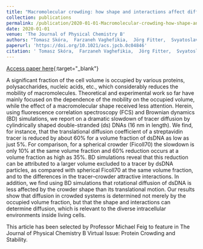 ```yaml
---
title: "Macromolecular crowding: how shape and interactions affect diffusion"
collection: publications
permalink: /publication/2020-01-01-Macromolecular-crowding-how-shape-and-interactions-affect-diffusion
date: 2020-01-01
venue: 'The Journal of Physical Chemistry B'
authors: "Tomasz Skóra,  Farzaneh Vaghefikia,  Jörg Fitter,  Svyatoslav Kondrat"
paperurl: 'https://doi.org/10.1021/acs.jpcb.0c04846'
citation: ' Tomasz Skóra,  Farzaneh Vaghefikia,  Jörg Fitter,  Svyatoslav Kondrat, &quot;Macromolecular crowding: how shape and interactions affect diffusion.&quot; The Journal of Physical Chemistry B, 2020.'
---
```

[Access paper here](https://doi.org/10.1021/acs.jpcb.0c04846){:target="_blank"}

A significant fraction of the cell volume is occupied by various proteins, polysaccharides, nucleic acids, etc., which considerably reduces the mobility of macromolecules. Theoretical and experimental work so far have mainly focused on the dependence of the mobility on the occupied volume, while the effect of a macromolecular shape received less attention. Herein, using fluorescence correlation spectroscopy (FCS) and Brownian dynamics (BD) simulations, we report on a dramatic slowdown of tracer diffusion by cylindrically shaped double-stranded (ds) DNAs (16 nm in length). We find, for instance, that the translational diffusion coefficient of a streptavidin tracer is reduced by about 60% for a volume fraction of dsDNA as low as just 5%. For comparison, for a spherical crowder (Ficoll70) the slowdown is only 10% at the same volume fraction and 60% reduction occurs at a volume fraction as high as 35%. BD simulations reveal that this reduction can be attributed to a larger volume excluded to a tracer by dsDNA particles, as compared with spherical Ficoll70 at the same volume fraction, and to the differences in the tracer–crowder attractive interactions. In addition, we find using BD simulations that rotational diffusion of dsDNA is less affected by the crowder shape than its translational motion. Our results show that diffusion in crowded systems is determined not merely by the occupied volume fraction, but that the shape and interactions can determine diffusion, which is relevant to the diverse intracellular environments inside living cells.

This article has been selected by Professor Michael Feig to feature in The Journal of Physical Chemistry B Virtual Issue: Protein Crowding and Stability.
